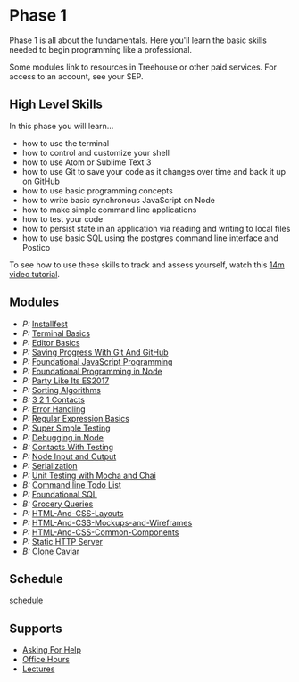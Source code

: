 # Phase 1

Phase 1 is all about the fundamentals. Here you'll learn the basic skills needed
to begin programming like a professional.

Some modules link to resources in Treehouse or other paid services. For access to an account, see your SEP.

## High Level Skills

In this phase you will learn…

- how to use the terminal
- how to control and customize your shell
- how to use Atom or Sublime Text 3
- how to use Git to save your code as it changes over time and back it up on GitHub
- how to use basic programming concepts
- how to write basic synchronous JavaScript on Node
- how to make simple command line applications
- how to test your code
- how to persist state in an application via reading and writing to local files
- how to use basic SQL using the postgres command line interface and Postico

To see how to use these skills to track and assess yourself, watch this [14m video tutorial](https://shereef.wistia.com/medias/t292vu1rk1).

## Modules

- _P:_ [Installfest](../../modules/Installfest)
- _P:_ [Terminal Basics](../../modules/Terminal-Basics)
- _P:_ [Editor Basics](../../modules/Editor-Basics)
- _P:_ [Saving Progress With Git And GitHub](../../modules/Saving-Progress-With-Git-And-GitHub)
- _P:_ [Foundational JavaScript Programming](../../modules/Foundational-JavaScript-Programming)
- _P:_ [Foundational Programming in Node](../../modules/Foundational-Programming-in-Node)
- _P:_ [Party Like Its ES2017](../../modules/Party-Like-Its-ES2017)
- _P:_ [Sorting Algorithms](../../modules/Sorting-Algorithms)
- _B:_ [3 2 1 Contacts](../../modules/3-2-1-Contacts)
- _P:_ [Error Handling](../../modules/Error-Handling)
- _P:_ [Regular Expression Basics](../../modules/Regular-Expression-Basics)
- _P:_ [Super Simple Testing](../../modules/Super-Simple-Testing)
- _P:_ [Debugging in Node](../../modules/Debugging-in-Node)
- _B:_ [Contacts With Testing](../../modules/Contacts-With-Testing)
- _P:_ [Node Input and Output](../../modules/Node-Input-and-Output)
- _P:_ [Serialization](../../modules/Serialization)
- _P:_ [Unit Testing with Mocha and Chai](../../modules/Unit-Testing-With-Mocha-And-Chai)
- _B:_ [Command line Todo List](../../modules/Command-Line-Todo-List)
- _P:_ [Foundational SQL](../../modules/Foundational-SQL)
- _B:_ [Grocery Queries](../../modules/Grocery-Queries)
- _P:_ [HTML-And-CSS-Layouts](../../modules/HTML-And-CSS-Layouts)
- _P:_ [HTML-And-CSS-Mockups-and-Wireframes](../../modules/HTML-And-CSS-Mockups-and-Wireframes)
- _P:_ [HTML-And-CSS-Common-Components](../../modules/HTML-And-CSS-Common-Components)
- _P:_ [Static HTTP Server](../../modules/Static-HTTP-Server)
- _B:_ [Clone Caviar](../../modules/Clone-Caviar)

## Schedule

[schedule](./schedule.md)

## Supports

- [Asking For Help](../../SUPPORT.md#asking-for-help)
- [Office Hours](../../SUPPORT.md#office-hours)
- [Lectures](../../SUPPORT.md#lectures)
